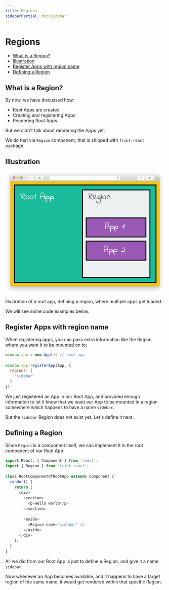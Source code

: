 ```yaml
---
title: Regions
sidebarPartial: docsSidebar
---
```


# Regions

<!-- MarkdownTOC depth=1 autolink=true bracket=round -->

- [What is a Region?](#what-is-a-region)
- [Illustration](#illustration)
- [Register Apps with region name](#register-apps-with-region-name)
- [Defining a Region](#defining-a-region)

<!-- /MarkdownTOC -->

## What is a Region?

By now, we have discussed how:

* Root Apps are created
* Creating and registering Apps
* Rendering Root Apps

But we didn't talk about rendering the Apps yet.

We do that via `Region` component, that is shipped with `frint-react` package.


## Illustration

![region diagram](/img/frint-region-diagram.png)

Illustration of a root app, defining a region, where multiple apps get loaded.

We will see some code examples below.

## Register Apps with region name

When registering apps, you can pass extra information like the Region where you want it to be mounted on to:

```js
window.app = new App(); // root app

window.app.registerApp(App, {
  regions: [
    'sidebar'
  ]
});
```

We just registered an App in our Root App, and provided enough information to let it know that we want our App to be mounted in a region somewhere which happens to have a name `sidebar`.

But the `sidebar` Region does not exist yet. Let's define it next.

## Defining a Region

Since `Region` is a component itself, we can implement it in the root component of our Root App:

```js
import React, { Component } from 'react';
import { Region } from 'frint-react';

class RootComponentOfRootApp extends Component {
  render() {
    return (
      <div>
        <section>
          <p>Hello world</p>
        </section>

        <aside>
          <Region name="sidebar" />
        </aside>
      </div>
    );
  }
}
```

All we did from our Root App is just to define a Region, and give it a name `sidebar`.

Now whenever an App becomes available, and it happens to have a target region of the same name, it would get rendered within that specific Region.
